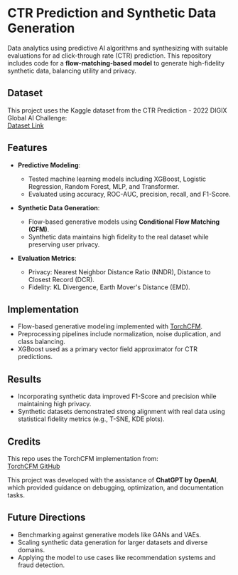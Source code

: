 # CTR Prediction and Synthetic Data Generation

Data analytics using predictive AI algorithms and synthesizing with suitable evaluations for ad click-through rate (CTR) prediction. This repository includes code for a **flow-matching-based model** to generate high-fidelity synthetic data, balancing utility and privacy.

## Dataset

This project uses the Kaggle dataset from the CTR Prediction - 2022 DIGIX Global AI Challenge:  
[Dataset Link](https://www.kaggle.com/datasets/xiaojiu1414/digix-global-ai-challenge/data)

## Features

- **Predictive Modeling**:
  - Tested machine learning models including XGBoost, Logistic Regression, Random Forest, MLP, and Transformer.
  - Evaluated using accuracy, ROC-AUC, precision, recall, and F1-Score.

- **Synthetic Data Generation**:
  - Flow-based generative models using **Conditional Flow Matching (CFM)**.
  - Synthetic data maintains high fidelity to the real dataset while preserving user privacy.

- **Evaluation Metrics**:
  - Privacy: Nearest Neighbor Distance Ratio (NNDR), Distance to Closest Record (DCR).
  - Fidelity: KL Divergence, Earth Mover's Distance (EMD).

## Implementation

- Flow-based generative modeling implemented with [TorchCFM](https://github.com/atong01/conditional-flow-matching).
- Preprocessing pipelines include normalization, noise duplication, and class balancing.
- XGBoost used as a primary vector field approximator for CTR predictions.

## Results

- Incorporating synthetic data improved F1-Score and precision while maintaining high privacy.
- Synthetic datasets demonstrated strong alignment with real data using statistical fidelity metrics (e.g., T-SNE, KDE plots).

## Credits

This repo uses the TorchCFM implementation from:  
[TorchCFM GitHub](https://github.com/atong01/conditional-flow-matching)  

This project was developed with the assistance of **ChatGPT by OpenAI**, which provided guidance on debugging, optimization, and documentation tasks.

## Future Directions

- Benchmarking against generative models like GANs and VAEs.  
- Scaling synthetic data generation for larger datasets and diverse domains.  
- Applying the model to use cases like recommendation systems and fraud detection.

